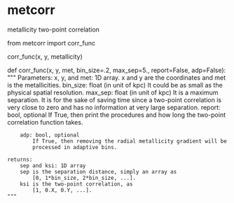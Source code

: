 # metcorr
metallicity two-point correlation


from metcorr import corr_func

corr_func(x, y, metallicity)


def corr_func(x, y, met,
              bin_size=.2, max_sep=5., report=False, adp=False):
    """
    Parameters:
        x, y, and met: 1D array.
            x and y are the coordinates and met is the metallicities.
        bin_size: float (in unit of kpc)
            It could be as small as the physical spatial resolution.
        max_sep: float (in unit of kpc)
            It is a maximum separation. It is for the sake of saving time
            since a two-point correlation is very close to zero and
            has no information at very large separation.
        report: bool, optional
            If True, then print the procedures and
            how long the two-point correlation function takes.
        
        adp: bool, optional
            If True, then removing the radial metallicity gradient will be
            processed in adaptive bins.
    
    returns:
        sep and ksi: 1D array
        sep is the separation distance, simply an array as
            [0, 1*bin_size, 2*bin_size, ...].
        ksi is the two-point correlation, as
            [1, 0.X, 0.Y, ...].
    """
